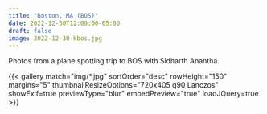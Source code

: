 ```yaml
---
title: "Boston, MA (BOS)"
date: 2022-12-30T12:00:00-05:00
draft: false
image: 2022-12-30-kbos.jpg
---
```


Photos from a plane spotting trip to BOS with Sidharth Anantha.

<!--more-->

{{< gallery match="img/*.jpg" sortOrder="desc" rowHeight="150" margins="5" thumbnailResizeOptions="720x405 q90 Lanczos" showExif=true previewType="blur" embedPreview="true" loadJQuery=true >}}